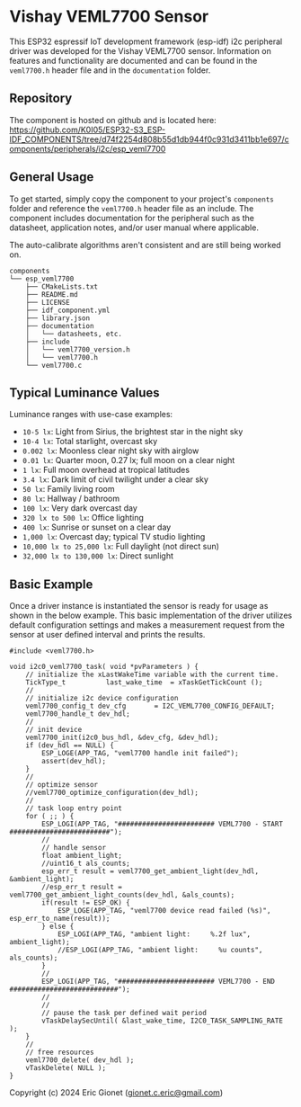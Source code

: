 # Vishay VEML7700 Sensor
This ESP32 espressif IoT development framework (esp-idf) i2c peripheral driver was developed for the Vishay VEML7700 sensor.  Information on features and functionality are documented and can be found in the `veml7700.h` header file and in the `documentation` folder.

## Repository
The component is hosted on github and is located here: https://github.com/K0I05/ESP32-S3_ESP-IDF_COMPONENTS/tree/d74f2254d808b55d1db944f0c931d3411bb1e697/components/peripherals/i2c/esp_veml7700

## General Usage
To get started, simply copy the component to your project's `components` folder and reference the `veml7700.h` header file as an include.  The component includes documentation for the peripheral such as the datasheet, application notes, and/or user manual where applicable.

The auto-calibrate algorithms aren't consistent and are still being worked on.

```
components
└── esp_veml7700
    ├── CMakeLists.txt
    ├── README.md
    ├── LICENSE
    ├── idf_component.yml
    ├── library.json
    ├── documentation
    │   └── datasheets, etc.
    ├── include
    │   └── veml7700_version.h
    │   └── veml7700.h
    └── veml7700.c
```
## Typical Luminance Values
Luminance ranges with use-case examples:

* `10-5 lx`: Light from Sirius, the brightest star in the night sky
* `10-4 lx`: Total starlight, overcast sky
* `0.002 lx`: Moonless clear night sky with airglow
* `0.01 lx`: Quarter moon, 0.27 lx; full moon on a clear night
* `1 lx`: Full moon overhead at tropical latitudes
* `3.4 lx`: Dark limit of civil twilight under a clear sky
* `50 lx`: Family living room
* `80 lx`: Hallway / bathroom
* `100 lx`: Very dark overcast day
* `320 lx to 500 lx`: Office lighting
* `400 lx`: Sunrise or sunset on a clear day
* `1,000 lx`: Overcast day; typical TV studio lighting
* `10,000 lx to 25,000 lx`: Full daylight (not direct sun)
* `32,000 lx to 130,000 lx`: Direct sunlight

## Basic Example
Once a driver instance is instantiated the sensor is ready for usage as shown in the below example.   This basic implementation of the driver utilizes default configuration settings and makes a measurement request from the sensor at user defined interval and prints the results.

```
#include <veml7700.h>

void i2c0_veml7700_task( void *pvParameters ) {
    // initialize the xLastWakeTime variable with the current time.
    TickType_t          last_wake_time  = xTaskGetTickCount ();
    //
    // initialize i2c device configuration
    veml7700_config_t dev_cfg       = I2C_VEML7700_CONFIG_DEFAULT;
    veml7700_handle_t dev_hdl;
    //
    // init device
    veml7700_init(i2c0_bus_hdl, &dev_cfg, &dev_hdl);
    if (dev_hdl == NULL) {
        ESP_LOGE(APP_TAG, "veml7700 handle init failed");
        assert(dev_hdl);
    }
    //
    // optimize sensor
    //veml7700_optimize_configuration(dev_hdl);
    //
    // task loop entry point
    for ( ;; ) {
        ESP_LOGI(APP_TAG, "######################## VEML7700 - START #########################");
        //
        // handle sensor
        float ambient_light;
        //uint16_t als_counts;
        esp_err_t result = veml7700_get_ambient_light(dev_hdl, &ambient_light);
        //esp_err_t result = veml7700_get_ambient_light_counts(dev_hdl, &als_counts);
        if(result != ESP_OK) {
            ESP_LOGE(APP_TAG, "veml7700 device read failed (%s)", esp_err_to_name(result));
        } else {
            ESP_LOGI(APP_TAG, "ambient light:     %.2f lux", ambient_light);
            //ESP_LOGI(APP_TAG, "ambient light:     %u counts", als_counts);
        }
        //
        ESP_LOGI(APP_TAG, "######################## VEML7700 - END ###########################");
        //
        //
        // pause the task per defined wait period
        vTaskDelaySecUntil( &last_wake_time, I2C0_TASK_SAMPLING_RATE );
    }
    //
    // free resources
    veml7700_delete( dev_hdl );
    vTaskDelete( NULL );
}
```



Copyright (c) 2024 Eric Gionet (gionet.c.eric@gmail.com)